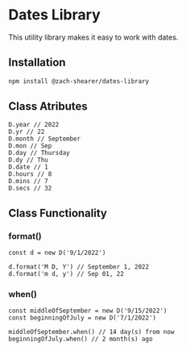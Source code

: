 # Dates Library

This utility library makes it easy to work with dates.

<!-- > -->

## Installation

```bash
npm install @zach-shearer/dates-library
```

<!-- > -->

## Class Atributes

```JS
D.year // 2022
D.yr // 22
D.month // September
D.mon // Sep
D.day // Thursday
D.dy // Thu
D.date // 1
D.hours // 8
D.mins // 7
D.secs // 32
```

## Class Functionality


### format()
```JS
const d = new D('9/1/2022')

d.format('M D, Y') // September 1, 2022
d.format('m d, y') // Sep 01, 22
```

### when()
```JS
const middleOfSeptember = new D('9/15/2022')
const beginningOfJuly = new D('7/1/2022')

middleOfSeptember.when() // 14 day(s) from now
beginningOfJuly.when() // 2 month(s) ago
```


